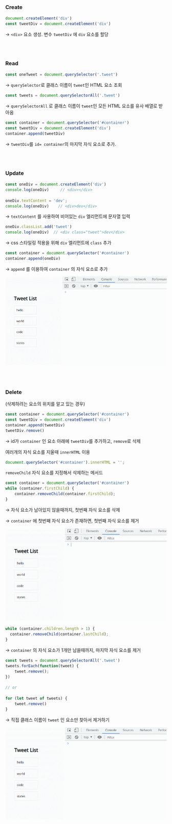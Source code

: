 ### Create

```jsx
document.createElement('div')
const tweetDiv = document.createElement('div')
```

→ `<div>` 요소 생성. 변수 `tweetDiv` 에 `div` 요소를 할당

<br>

<br>

### Read

```jsx
const oneTweet = document.querySelector('.tweet')
```

→ `querySelector`로 클래스 이름이 `tweet`인 HTML 요소 조회

```jsx
const tweets = document.querySelectorAll('.tweet')
```

→ `querySelectorAll` 로 클래스 이름이 `tweet`인 모든 HTML 요소를 유사 배열로 받아옴

```jsx
const container = document.querySelector('#container')
const tweetDiv = document.createElement('div')
container.append(tweetDiv)
```

→ `tweetDiv`를 `id= container`의 마지막 자식 요소로 추가.

<br>

<br>

### Update

```jsx
const oneDiv = document.createElement('div')
console.log(oneDiv)     // <div></div>

oneDiv.textContent = 'dev';
console.log(oneDiv)    // <div>dev</div>
```

→ `textContent` 를 사용하여 비어있는 `div` 엘리먼트에 문자열 입력

```jsx
oneDiv.classList.add('tweet')
console.log(oneDiv)  // <div class="tweet">dev</div>
```

→ css 스타일링 적용을 위해 `div` 엘리먼트에 `class` 추가

```jsx
const container = document.querySelector('#container')
container.append(oneDiv)
```

→ `append` 를 이용하여 `container` 의 자식 요소로 추가 

![UPDATE.gif](./UPDATE.gif)

<br>

<br>

### Delete

(삭제하려는 요소의 위치를 알고 있는 경우)

```jsx
const container = document.querySelector('#container')
const tweetDiv = document.createElement('div')
container.append(tweetDiv)
tweetDiv.remove()
```

→ id가 `container` 인 요소 아래에 `tweetDiv`를 추가하고, `remove`로 삭제

여러개의 자식 요소를 지울때 `innerHTML` 이용

```jsx
document.querySelector('#container').innerHTML = '';
```

`removeChild` 자식 요소를 지정해서 삭제하는 메서드

```jsx
const container = document.querySelector('#container')
while (container.firstChild) {
    container.removeChild(container.firstChild);
}
```

→ 자식 요소가 남아있지 않을때까지, 첫번째 자식 요소를 삭제

→ `container` 에 첫번째 자식 요소가 존재하면, 첫번째 자식 요소를 제거

![Delete all.gif](Delete%20all.gif)

```jsx
while (container.children.length > 1) {
  container.removeChild(container.lastChild);
}
```

→ `container` 의 자식 요소가 1개만 남을때까지, 마지막 자식 요소를 제거

```jsx
const tweets = document.querySelectorAll('.tweet')
tweets.forEach(function(tweet) {
	tweet.remove();
})

// or

for (let tweet of tweets) {
	tweet.remove()
}
```

→ 직접 클래스 이름이 `tweet` 인 요소만 찾아서 제거하기

![Delete tweet.gif](Delete%20tweet.gif)